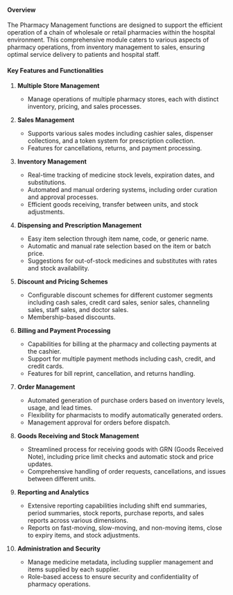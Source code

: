 #### Overview

The Pharmacy Management functions are designed to support the efficient operation of a chain of wholesale or retail pharmacies within the hospital environment. This comprehensive module caters to various aspects of pharmacy operations, from inventory management to sales, ensuring optimal service delivery to patients and hospital staff.

#### Key Features and Functionalities

1. **Multiple Store Management**
   - Manage operations of multiple pharmacy stores, each with distinct inventory, pricing, and sales processes.

2. **Sales Management**
   - Supports various sales modes including cashier sales, dispenser collections, and a token system for prescription collection.
   - Features for cancellations, returns, and payment processing.

3. **Inventory Management**
   - Real-time tracking of medicine stock levels, expiration dates, and substitutions.
   - Automated and manual ordering systems, including order curation and approval processes.
   - Efficient goods receiving, transfer between units, and stock adjustments.

4. **Dispensing and Prescription Management**
   - Easy item selection through item name, code, or generic name.
   - Automatic and manual rate selection based on the item or batch price.
   - Suggestions for out-of-stock medicines and substitutes with rates and stock availability.

5. **Discount and Pricing Schemes**
   - Configurable discount schemes for different customer segments including cash sales, credit card sales, senior sales, channeling sales, staff sales, and doctor sales.
   - Membership-based discounts.

6. **Billing and Payment Processing**
   - Capabilities for billing at the pharmacy and collecting payments at the cashier.
   - Support for multiple payment methods including cash, credit, and credit cards.
   - Features for bill reprint, cancellation, and returns handling.

7. **Order Management**
   - Automated generation of purchase orders based on inventory levels, usage, and lead times.
   - Flexibility for pharmacists to modify automatically generated orders.
   - Management approval for orders before dispatch.

8. **Goods Receiving and Stock Management**
   - Streamlined process for receiving goods with GRN (Goods Received Note), including price limit checks and automatic stock and price updates.
   - Comprehensive handling of order requests, cancellations, and issues between different units.

9. **Reporting and Analytics**
   - Extensive reporting capabilities including shift end summaries, period summaries, stock reports, purchase reports, and sales reports across various dimensions.
   - Reports on fast-moving, slow-moving, and non-moving items, close to expiry items, and stock adjustments.

10. **Administration and Security**
    - Manage medicine metadata, including supplier management and items supplied by each supplier.
    - Role-based access to ensure security and confidentiality of pharmacy operations.
